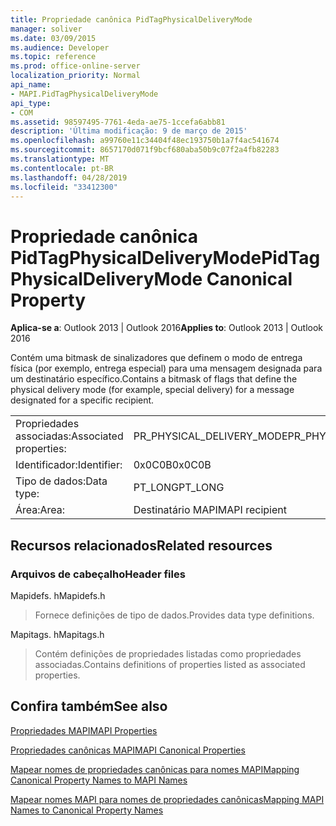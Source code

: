```yaml
---
title: Propriedade canônica PidTagPhysicalDeliveryMode
manager: soliver
ms.date: 03/09/2015
ms.audience: Developer
ms.topic: reference
ms.prod: office-online-server
localization_priority: Normal
api_name:
- MAPI.PidTagPhysicalDeliveryMode
api_type:
- COM
ms.assetid: 98597495-7761-4eda-ae75-1ccefa6abb81
description: 'Última modificação: 9 de março de 2015'
ms.openlocfilehash: a99760e11c34404f48ec193750b1a7f4ac541674
ms.sourcegitcommit: 8657170d071f9bcf680aba50b9c07f2a4fb82283
ms.translationtype: MT
ms.contentlocale: pt-BR
ms.lasthandoff: 04/28/2019
ms.locfileid: "33412300"
---
```

# <a name="pidtagphysicaldeliverymode-canonical-property"></a><span data-ttu-id="1ad35-103">Propriedade canônica PidTagPhysicalDeliveryMode</span><span class="sxs-lookup"><span data-stu-id="1ad35-103">PidTagPhysicalDeliveryMode Canonical Property</span></span>

  
  
<span data-ttu-id="1ad35-104">**Aplica-se a**: Outlook 2013 | Outlook 2016</span><span class="sxs-lookup"><span data-stu-id="1ad35-104">**Applies to**: Outlook 2013 | Outlook 2016</span></span> 
  
<span data-ttu-id="1ad35-105">Contém uma bitmask de sinalizadores que definem o modo de entrega física (por exemplo, entrega especial) para uma mensagem designada para um destinatário específico.</span><span class="sxs-lookup"><span data-stu-id="1ad35-105">Contains a bitmask of flags that define the physical delivery mode (for example, special delivery) for a message designated for a specific recipient.</span></span>
  
|||
|:-----|:-----|
|<span data-ttu-id="1ad35-106">Propriedades associadas:</span><span class="sxs-lookup"><span data-stu-id="1ad35-106">Associated properties:</span></span>  <br/> |<span data-ttu-id="1ad35-107">PR_PHYSICAL_DELIVERY_MODE</span><span class="sxs-lookup"><span data-stu-id="1ad35-107">PR_PHYSICAL_DELIVERY_MODE</span></span>  <br/> |
|<span data-ttu-id="1ad35-108">Identificador:</span><span class="sxs-lookup"><span data-stu-id="1ad35-108">Identifier:</span></span>  <br/> |<span data-ttu-id="1ad35-109">0x0C0B</span><span class="sxs-lookup"><span data-stu-id="1ad35-109">0x0C0B</span></span>  <br/> |
|<span data-ttu-id="1ad35-110">Tipo de dados:</span><span class="sxs-lookup"><span data-stu-id="1ad35-110">Data type:</span></span>  <br/> |<span data-ttu-id="1ad35-111">PT_LONG</span><span class="sxs-lookup"><span data-stu-id="1ad35-111">PT_LONG</span></span>  <br/> |
|<span data-ttu-id="1ad35-112">Área:</span><span class="sxs-lookup"><span data-stu-id="1ad35-112">Area:</span></span>  <br/> |<span data-ttu-id="1ad35-113">Destinatário MAPI</span><span class="sxs-lookup"><span data-stu-id="1ad35-113">MAPI recipient</span></span>  <br/> |
   
## <a name="related-resources"></a><span data-ttu-id="1ad35-114">Recursos relacionados</span><span class="sxs-lookup"><span data-stu-id="1ad35-114">Related resources</span></span>

### <a name="header-files"></a><span data-ttu-id="1ad35-115">Arquivos de cabeçalho</span><span class="sxs-lookup"><span data-stu-id="1ad35-115">Header files</span></span>

<span data-ttu-id="1ad35-116">Mapidefs. h</span><span class="sxs-lookup"><span data-stu-id="1ad35-116">Mapidefs.h</span></span>
  
> <span data-ttu-id="1ad35-117">Fornece definições de tipo de dados.</span><span class="sxs-lookup"><span data-stu-id="1ad35-117">Provides data type definitions.</span></span>
    
<span data-ttu-id="1ad35-118">Mapitags. h</span><span class="sxs-lookup"><span data-stu-id="1ad35-118">Mapitags.h</span></span>
  
> <span data-ttu-id="1ad35-119">Contém definições de propriedades listadas como propriedades associadas.</span><span class="sxs-lookup"><span data-stu-id="1ad35-119">Contains definitions of properties listed as associated properties.</span></span>
    
## <a name="see-also"></a><span data-ttu-id="1ad35-120">Confira também</span><span class="sxs-lookup"><span data-stu-id="1ad35-120">See also</span></span>



[<span data-ttu-id="1ad35-121">Propriedades MAPI</span><span class="sxs-lookup"><span data-stu-id="1ad35-121">MAPI Properties</span></span>](mapi-properties.md)
  
[<span data-ttu-id="1ad35-122">Propriedades canônicas MAPI</span><span class="sxs-lookup"><span data-stu-id="1ad35-122">MAPI Canonical Properties</span></span>](mapi-canonical-properties.md)
  
[<span data-ttu-id="1ad35-123">Mapear nomes de propriedades canônicas para nomes MAPI</span><span class="sxs-lookup"><span data-stu-id="1ad35-123">Mapping Canonical Property Names to MAPI Names</span></span>](mapping-canonical-property-names-to-mapi-names.md)
  
[<span data-ttu-id="1ad35-124">Mapear nomes MAPI para nomes de propriedades canônicas</span><span class="sxs-lookup"><span data-stu-id="1ad35-124">Mapping MAPI Names to Canonical Property Names</span></span>](mapping-mapi-names-to-canonical-property-names.md)

